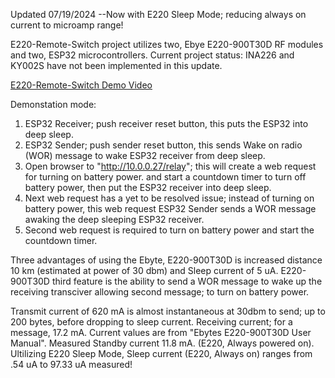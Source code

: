 Updated 07/19/2024  --Now with E220 Sleep Mode; reducing always on current to microamp range!

E220-Remote-Switch project utilizes two, Ebye E220-900T30D RF modules and two, ESP32 microcontrollers.
Current project status:  INA226 and KY002S have not been implemented in this update.

[E220-Remote-Switch Demo Video](https://drive.google.com/file/d/17vEiuXHJrnUdlfjQXX05xNBP8ygv8aMq/view?usp=sharing)

Demonstation mode:

1.  ESP32 Receiver; push receiver reset button, this puts the ESP32 into deep sleep.
2.  ESP32 Sender; push sender reset button, this sends Wake on radio (WOR) message to wake ESP32 receiver
    from deep sleep.
3.  Open browser to "http://10.0.0.27/relay"; this will create a web request for turning on battery power.
    and start a countdown timer to turn off battery power, then put the ESP32 receiver into deep sleep.
4.  Next web request has a yet to be resolved issue; instead of turning on battery power, this web request ESP32
    Sender sends a WOR message awaking the deep sleeping ESP32 receiver.
5.  Second web request is required to turn on battery power and start the countdown timer.

Three advantages of using the Ebyte, E220-900T30D is increased distance 10 km (estimated at power of 30 dbm) and
Sleep current of 5 uA.  E220-900T30D third feature is the ability to send a WOR message to wake up the receiving 
transciver allowing second message; to turn on battery power. 

Transmit current of 620 mA is almost instantaneous at 30dbm to send; up to 200 bytes, before dropping to sleep current. 
Receiving current; for a message, 17.2 mA. Current values are from "Ebytes E220-900T30D User Manual". Measured Standby 
current 11.8 mA. (E220, Always powered on). Ultilizing E220 Sleep Mode, Sleep current (E220, Always on) ranges from .54 uA
to 97.33 uA measured!
